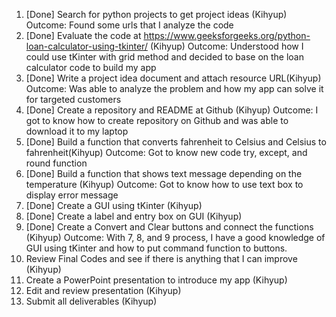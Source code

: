 1. [Done] Search for python projects to get project ideas (Kihyup)
    Outcome: Found some urls that I analyze the code
2. [Done] Evaluate the code at https://www.geeksforgeeks.org/python-loan-calculator-using-tkinter/ (Kihyup)
    Outcome: Understood how I could use tKinter with grid method and decided to base on the loan calculator code to build my app
3. [Done] Write a project idea document and attach resource URL(Kihyup)
    Outcome: Was able to analyze the problem and how my app can solve it for targeted customers
4. [Done] Create a repository and README at Github (Kihyup)
    Outcome: I got to know how to create repository on Github and was able to download it to my laptop
5. [Done] Build a function that converts fahrenheit to Celsius and Celsius to fahrenheit(Kihyup)
    Outcome: Got to know new code try, except, and round function
6. [Done] Build a function that shows text message depending on the temperature (Kihyup)
    Outcome: Got to know how to use text box to display error message
7. [Done] Create a GUI using tKinter (Kihyup)
8. [Done] Create a label and entry box on GUI (Kihyup)
9. [Done] Create a Convert and Clear buttons and connect the functions (Kihyup)
    Outcome: With 7, 8, and 9 process, I have a good knowledge of GUI using tKinter and how to put command function to buttons.
10. Review Final Codes and see if there is anything that I can improve (Kihyup)
11. Create a PowerPoint presentation to introduce my app (Kihyup)
12. Edit and review presentation (Kihyup)
13. Submit all deliverables (Kihyup)
